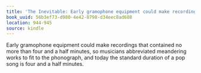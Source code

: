 ```yaml
---
title: 'The Inevitable: Early gramophone equipment could make recordings that contai…'
book_uuid: 56b3ef73-d980-4e42-8798-d34eec8ad688
location: 944-945
source: kindle
---
```


Early gramophone equipment could make recordings that contained no more than four and a half minutes, so musicians abbreviated meandering works to fit to the phonograph, and today the standard duration of a pop song is four and a half minutes.